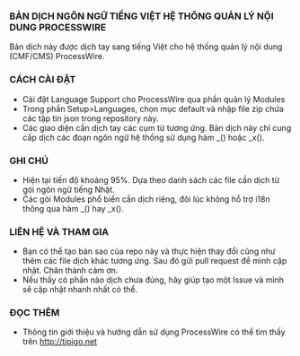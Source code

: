 ### BẢN DỊCH NGÔN NGỮ TIẾNG VIỆT HỆ THÔNG QUẢN LÝ NỘI DUNG PROCESSWIRE
Bản dịch này được dịch tay sang tiếng Việt cho hệ thống quản lý nội dung (CMF/CMS) ProcessWire.


### CÁCH CÀI ĐẶT
- Cài đặt Language Support cho ProcessWire qua phần quản lý Modules
- Trong phần Setup>Languages, chọn mục default và nhập file zip chứa các tập tin json trong repository này.
- Các giao diện cần dịch tay các cụm từ tương ứng. Bản dịch này chỉ cung cấp dịch các đoạn ngôn ngữ hệ thống sử dụng hàm _() hoặc _x().


### GHI CHÚ
- Hiện tại tiến độ khoảng 95%. Dựa theo danh sách các file cần dịch từ gói ngôn ngữ tiếng Nhật.
- Các gói Modules phổ biến cần dịch riêng, đôi lúc không hỗ trợ i18n thông qua hàm _() hay _x().


### LIÊN HỆ VÀ THAM GIA
- Bạn có thể tạo bản sao của repo này và thực hiện thay đổi cũng như thêm các file dịch khác tương ứng. Sau đó gửi pull request để  mình cập nhật. Chân thành cảm ơn.
- Nếu thấy có phần nào dịch chưa đúng, hãy giúp tạo một Issue và mình sẽ cập nhật nhanh nhất có thể.


### ĐỌC THÊM
- Thông tin giới thiệu và hướng dẫn sử dụng ProcessWire có thể tìm thấy trên http://tipigo.net

